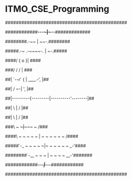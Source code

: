 # ITMO_CSE_Programming

#############################################

############__---~~~~~|~~~~~--__#############

########.-~~          |          ~~-.########

#####.-~     .-~~~~-. |              ~-.#####

####/       {  o     }|                 \####

###/        /       / |                  \###

##|        `--r'   {  | ,___.-',          |##

##|          /      ~-|         ',        |##

##|---------{---------|----------'--------|##

##|          \        |         /         |##

##|           \       |        /          |##

###\         ~ ~~~~~~~|~~~~~~~~~ ~       /###

####\       ~ ~ ~ ~ ~ | ~ ~ ~ ~ ~ ~     /####

#####`-_     ~ ~ ~ ~ ~|~ ~ ~ ~ ~ ~    _-'####

########`-__    ~ ~ ~ | ~ ~ ~ ~   __-'#######

############~~---_____|_____---~~############

#############################################

